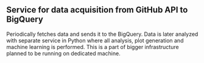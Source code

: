 ## Service for data acquisition from GitHub API to BigQuery

Periodically fetches data and sends it to the BigQuery. Data is later analyzed with separate service in Python where all analysis, plot generation and machine learning is performed. This is a part of bigger infrastructure planned to be running on dedicated machine.

